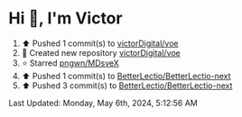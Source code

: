 <h1>Hi 👋, I'm Victor </h1>

<!--RECENT_ACTIVITY:start-->
1. ⬆️ Pushed 1 commit(s) to [victorDigital/voe](https://github.com/victorDigital/voe)<br>
2. 📔 Created new repository [victorDigital/voe](https://github.com/victorDigital/voe)<br>
3. ⭐ Starred [pngwn/MDsveX](https://github.com/pngwn/MDsveX)<br>
4. ⬆️ Pushed 1 commit(s) to [BetterLectio/BetterLectio-next](https://github.com/BetterLectio/BetterLectio-next)<br>
5. ⬆️ Pushed 3 commit(s) to [BetterLectio/BetterLectio-next](https://github.com/BetterLectio/BetterLectio-next)<br>
<!--RECENT_ACTIVITY:end-->

<!--RECENT_ACTIVITY:last_update-->
Last Updated: Monday, May 6th, 2024, 5:12:56 AM
<!--RECENT_ACTIVITY:last_update_end-->
